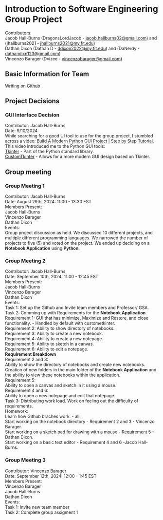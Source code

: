 # Introduction to Software Engineering Group Project
Contributors:<br/>
  Jacob Hall-Burns (DragonsLordJacob - jacob.hallburns02@gmail.com) and (jhallburns2021 - jhallburns2021@my.fit.edu)<br/>
  Dathan Dixon (Dathan D - ddixon2022@my.fit.edu) and (DaNerdy - dathandixn123@gmail.com)<br/>
  Vincenzo Barager (Dvizee - vincenzobarager@gmail.com)<br/>
## Basic Information for Team
[Writing on Github](https://docs.github.com/en/get-started/writing-on-github/getting-started-with-writing-and-formatting-on-github)<br/>
## Project Decisions
  ### GUI Interface Decision
  Contributor: Jacob Hall-Burns<br/>
  Date: 9/10/2024<br/>
  While searching for a good UI tool to use for the group project, I stumbled across a video: [Build A Modern Python GUI Project | Step by Step Tutorial](https://www.youtube.com/watch?v=NI9LXzo0UY0).<br/>
  This video introduced me to the Python GUI tools:<br/>
	  [Tkinter](https://docs.python.org/3/library/tkinter.html) - Part of the Python standard library.<br/>
	  [CustomTkinter](https://customtkinter.tomschimansky.com/) - Allows for a more modern GUI design based on Tkinter.<br/>
## Group meeting
  ### Group Meeting 1
  Contributor: Jacob Hall-Burns<br/>
  Date: August 29th, 2024: 11:00 - 13:30 EST<br/>
  Members Present:<br/>
  Jacob Hall-Burns<br/>
  Vincenzo Barager<br/>
  Dathan Dixon<br/>
  Events:<br/>
  Group project discussion as held. We discussed 10 different projects, and multiple different programming languages. We narrowed the number of projects
  to five (5) and voted on the project. We ended up deciding on a **Notebook Application** using **Python**.<br/>
  ### Group Meeting 2
  Contributor: Jacob Hall-Burns<br/>
  Date: September 10th, 2024: 11:00 - 12:45 EST<br/>
  Members Present:<br/>
  Jacob Hall-Burns<br/>
  Vincenzo Barager<br/>
  Dathan Dixon<br/>
  Events:<br/>
  Task 1: Set up the Github and Invite team members and Professor/ GSA.<br/>
  Task 2: Comming up with Requirements for the **Notebook Application**.<br/>
  Requirement 1: GUI that has minimize, Maximize and Restore, and close functionality. - Handled by default with custometkinter.<br/>
  Requirement 2: Ability to show directory of notebooks.<br/>
  Requirement 3: Ability to create a new notebook.<br/>
  Requirement 4: Ability to create a new notepage.<br/>
  Requirement 5: Ability to sketch in a canvas.<br/>
  Requirement 6: Ability to edit a notepage.<br/>
  **Requirement Breakdown**<br/>
  Requirement 2 and 3:<br/>
  Ability to show the directory of notebooks and create new notebooks.<br/>
  Creation of new folders in the main folder of the **Notebook Application** and the ability to view these notebooks within the application.<br/>
  Requirement 5:<br/>
  Ability to open a canvas and sketch in it using a mouse.<br/>
  Requirement 4 and 6:<br/>
  Ability to open a new notepage and edit that notepage.<br/>
  Task 3: Distributing work load. Work on feeling out the difficulty of requirements.<br/>
  Homework:<br/>
  Learn how Github braches work. - all<br/>
  Start working on the notebook directory - Requirement 2 and 3 - Vincenzo Barager.<br/>
  Start working on a sketch pad for drawing with a mouse - Requirement 5 - Dathan Dixon.<br/>
  Start working on a basic text editor - Requirement 4 and 6 -Jacob Hall-Burns.<br/>
  ### Group Meeting 3
  Contributor: Vincenzo Barager<br/>
  Date: September 12th, 2024: 12:00 - 1:45 EST<br/>
  Members Present:<br/>
  Vincenzo Barager<br/>
  Jacob Hall-Burns<br/>
  Dathan Dixon<br/>
  Events:<br/>
  Task 1: Invite new team member<br/>
  Task 2: Complete group assigment 1<br/>
  